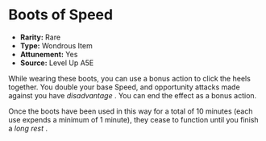 
# Boots of Speed

* **Rarity:** Rare
* **Type:** Wondrous Item
* **Attunement:** Yes
* **Source:** Level Up A5E


While wearing these boots, you can use a bonus action to click the heels together. You double your base Speed, and opportunity attacks made against you have _disadvantage_ . You can end the effect as a bonus action.

Once the boots have been used in this way for a total of 10 minutes (each use expends a minimum of 1 minute), they cease to function until you finish a _long rest_ .
